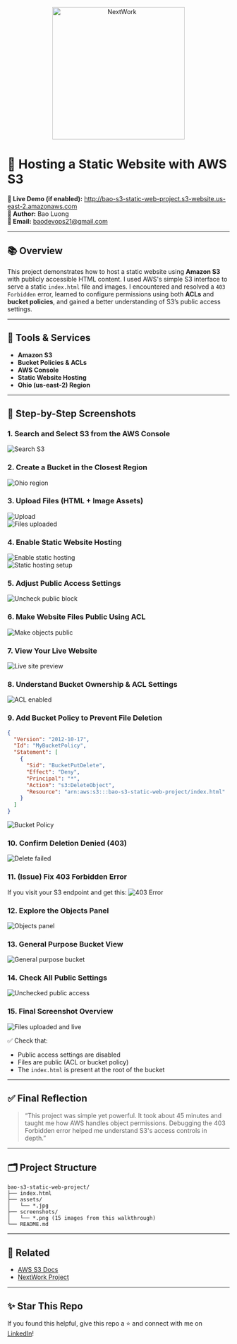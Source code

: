 <p align="center">
  <img src="https://cdn.prod.website-files.com/677c400686e724409a5a7409/6790ad949cf622dc8dcd9fe4_nextwork-logo-leather.svg" alt="NextWork" width="300" />
</p>

# 🚀 Hosting a Static Website with AWS S3

**🔗 Live Demo (if enabled):** http://bao-s3-static-web-project.s3-website.us-east-2.amazonaws.com  
**👤 Author:** Bao Luong  
**📧 Email:** baodevops21@gmail.com

---

## 📚 Overview

This project demonstrates how to host a static website using **Amazon S3** with publicly accessible HTML content. I used AWS's simple S3 interface to serve a static `index.html` file and images. I encountered and resolved a `403 Forbidden` error, learned to configure permissions using both **ACLs** and **bucket policies**, and gained a better understanding of S3’s public access settings.

---

## 🧰 Tools & Services

- **Amazon S3**
- **Bucket Policies & ACLs**
- **AWS Console**
- **Static Website Hosting**
- **Ohio (us-east-2) Region**

---

## 📸 Step-by-Step Screenshots

### 1. Search and Select S3 from the AWS Console
![Search S3](screenshots/search-s3-in-aws.png)

### 2. Create a Bucket in the Closest Region
![Ohio region](screenshots/closest-region.png)

### 3. Upload Files (HTML + Image Assets)
![Upload](screenshots/click-on-upload.png)  
![Files uploaded](screenshots/uploaded-index-and-images.png)

### 4. Enable Static Website Hosting
![Enable static hosting](screenshots/static-hosting-enabled.png)  
![Static hosting setup](screenshots/static-hosting-setup.png)

### 5. Adjust Public Access Settings
![Uncheck public block](screenshots/uncheck-block-public-access.png)

### 6. Make Website Files Public Using ACL
![Make objects public](screenshots/make-public-using-acl.png)

### 7. View Your Live Website
![Live site preview](screenshots/live-website.png)

### 8. Understand Bucket Ownership & ACL Settings
![ACL enabled](screenshots/acls-enabled.png)

### 9. Add Bucket Policy to Prevent File Deletion
```json
{
  "Version": "2012-10-17",
  "Id": "MyBucketPolicy",
  "Statement": [
    {
      "Sid": "BucketPutDelete",
      "Effect": "Deny",
      "Principal": "*",
      "Action": "s3:DeleteObject",
      "Resource": "arn:aws:s3:::bao-s3-static-web-project/index.html"
    }
  ]
}
```
![Bucket Policy](screenshots/bucket-policy.png)

### 10. Confirm Deletion Denied (403)
![Delete failed](screenshots/delete-object-denied.png)

### 11. (Issue) Fix 403 Forbidden Error
If you visit your S3 endpoint and get this:
![403 Error](screenshots/403-forbidden.png)

### 12. Explore the Objects Panel
![Objects panel](screenshots/objects-panel.png)

### 13. General Purpose Bucket View
![General purpose bucket](screenshots/general-purpose-bucket.png)

### 14. Check All Public Settings
![Unchecked public access](screenshots/uncheck-block-public-access.png)

### 15. Final Screenshot Overview
![Files uploaded and live](screenshots/uploaded-index-and-images.png)

✅ Check that:
- Public access settings are disabled
- Files are public (ACL or bucket policy)
- The `index.html` is present at the root of the bucket

---

## ✅ Final Reflection

> “This project was simple yet powerful. It took about 45 minutes and taught me how AWS handles object permissions. Debugging the 403 Forbidden error helped me understand S3's access controls in depth.”

---

## 🗂 Project Structure

```
bao-s3-static-web-project/
├── index.html
├── assets/
│   └── *.jpg
├── screenshots/
│   └── *.png (15 images from this walkthrough)
└── README.md
```

---

## 📌 Related

- [AWS S3 Docs](https://docs.aws.amazon.com/AmazonS3/latest/userguide/WebsiteHosting.html)
- [NextWork Project](http://learn.nextwork.org/projects/aws-host-a-website-on-s3)

---

## ✨ Star This Repo

If you found this helpful, give this repo a ⭐️ and connect with me on [LinkedIn](https://www.linkedin.com/in/baoluongdevops)!
